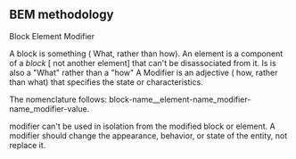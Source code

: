 ## BEM methodology

Block
Element
Modifier

A block is something ( What, rather than how).
An element is a component of a *block* [ not another element] that can't be disassociated from it. Is is also a "What" rather than a "how"
A Modifier is an adjective ( how, rather than what) that specifies the state or characteristics.

The nomenclature follows:
    block-name__element-name_modifier-name_modifier-value.

modifier can't be used in isolation from the modified block or element. A modifier should change the appearance, behavior, or state of the entity, not replace it.

